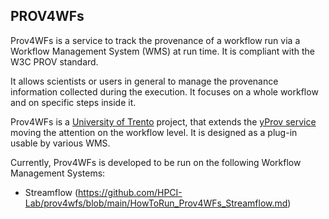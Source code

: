 ## PROV4WFs
Prov4WFs is a service to track the provenance of a workflow run via a Workflow Management System (WMS) at run time. It is compliant with the W3C PROV standard.

It allows scientists or users in general to manage the provenance information collected during the execution. It focuses on a whole workflow and on specific steps inside it.

Prov4WFs is a [University of Trento](https://www.unitn.it) project, that extends the [yProv service](https://github.com/HPCI-Lab/yProv) moving the attention on the workflow level. It is designed as a plug-in usable by various WMS.

Currently, Prov4WFs is developed to be run on the following Workflow Management Systems:
-  Streamflow (https://github.com/HPCI-Lab/prov4wfs/blob/main/HowToRun_Prov4WFs_Streamflow.md)
<!---
-  Cylc (
-  ecFlow (
-->



